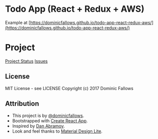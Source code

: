 # Todo App (React + Redux + AWS)
Example at [https://dominicfallows.github.io/todo-app-react-redux-aws/](https://dominicfallows.github.io/todo-app-react-redux-aws/)

# Project
[Project Status](https://github.com/dominicfallows/todo-app-react-redux-aws/projects/1)
[Issues](https://github.com/dominicfallows/todo-app-react-redux-aws/issues)

## License
MIT License - see LICENSE
Copyright (c) 2017 Dominic Fallows

## Attribution
- This project is by [@dominicfallows](https://github.com/dominicfallows).
- Bootstrapped with [Create React App](https://github.com/facebookincubator/create-react-app).
- Inspired by [Dan Abramov](https://github.com/gaearon/todos).
- Look and feel thanks to [Material Design Lite](https://getmdl.io).